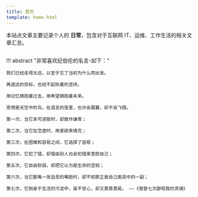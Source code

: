 ```yaml
---
title: 首页
template: home.html
---
```


<!--center><font  color= #518FC1 size=6 class="ml3">循此苦旅，以达星辰</font></center-->

<script src="https://cdnjs.cloudflare.com/ajax/libs/animejs/2.0.2/anime.min.js"></script>


本站点文章主要记录个人的 **日常**，包含对于互联网 IT、运维、工作生活的相关文章汇总。

<div id="rcorners">
    <body>
      <font color="#4351AF">
        <p class="p1"></p>
<script defer>
    //格式：2020年04月12日 10:20:00 星期二
    function format(newDate) {
        var day = newDate.getDay();
        var y = newDate.getFullYear();
        var m =
            newDate.getMonth() + 1 < 10
                ? "0" + (newDate.getMonth() + 1)
                : newDate.getMonth() + 1;
        var d =
            newDate.getDate() < 10 ? "0" + newDate.getDate() : newDate.getDate();
        var h =
            newDate.getHours() < 10 ? "0" + newDate.getHours() : newDate.getHours();
        var min =
            newDate.getMinutes() < 10
                ? "0" + newDate.getMinutes()
                : newDate.getMinutes();
        var s =
            newDate.getSeconds() < 10
                ? "0" + newDate.getSeconds()
                : newDate.getSeconds();
        var dict = {
            1: "一",
            2: "二",
            3: "三",
            4: "四",
            5: "五",
            6: "六",
            0: "天",
        };
        //var week=["日","一","二","三","四","五","六"]
        return (
            y +
            "年" +
            m +
            "月" +
            d +
            "日" +
            " " +
            h +
            ":" +
            min +
            ":" +
            s +
            " 星期" +
            dict[day]
        );
    }
    var timerId = setInterval(function () {
        var newDate = new Date();
        var p1 = document.querySelector(".p1");
        if (p1) {
            p1.textContent = format(newDate);
        }
    }, 1000);
</script>
      </font>
    </body>
  </div>
<p align="center">
    <img src="https://pic.joshzhong.top/i/2025/05/14/swrzis.gif" alt><br>
</p>






!!! abstract "非常喜欢纪伯伦的名言-如下："

    我们已经走得太远，以至于忘了当初为什么而出发。
    
    再遥远的目标，也经不起执着的坚持。
    
    用记忆拥抱着过去，用希望拥抱着未来。
    
    思想是天空中的鸟，在语言的笼里，也许会展翼，却不会飞翔。
    
    第一次，当它本可进取时，却故作谦卑；
    
    第二次，当它在空虚时，用爱欲来填充；
    
    第三次，在困难和容易之间，它选择了容易；
    
    第四次，它犯了错，却借由别人也会犯错来宽慰自己；
    
    第五次，它自由软弱，却把它认为是生命的坚韧；
    
    第六次，当它鄙夷一张丑恶的嘴脸时，却不知那正是自己面具中的一副；
    
    第七次，它侧身于生活的污泥中，虽不甘心，却又畏首畏尾。 ——《我曾七次鄙视我的灵魂》

